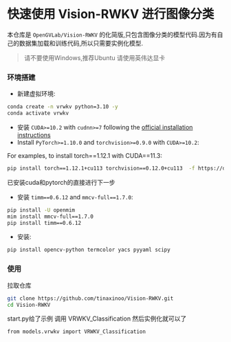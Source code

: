 # 快速使用 Vision-RWKV 进行图像分类

本仓库是 `OpenGVLab/Vision-RWKV` 的化简版,只包含图像分类的模型代码.因为有自己的数据集加载和训练代码,所以只需要实例化模型.


> 请不要使用Windows,推荐Ubuntu
> 请使用英伟达显卡



### 环境搭建


- 新建虚拟环境:

```bash
conda create -n vrwkv python=3.10 -y
conda activate vrwkv
```

- 安装 `CUDA>=10.2` with `cudnn>=7` following
  the [official installation instructions](https://docs.nvidia.com/cuda/cuda-installation-guide-linux/index.html)
- Install `PyTorch>=1.10.0` and `torchvision>=0.9.0` with `CUDA>=10.2`:

For examples, to install torch==1.12.1 with CUDA==11.3:

```bash
pip install torch==1.12.1+cu113 torchvision==0.12.0+cu113  -f https://download.pytorch.org/whl/torch_stable.html
```
已安装cuda和pytorch的直接进行下一步

- 安装 `timm==0.6.12` and `mmcv-full==1.7.0`:

```bash
pip install -U openmim
mim install mmcv-full==1.7.0
pip install timm==0.6.12
```

- 安装:

```bash
pip install opencv-python termcolor yacs pyyaml scipy
```

### 使用
拉取仓库
```bash
git clone https://github.com/tinaxinoo/Vision-RWKV.git
cd Vision-RWKV
```
start.py给了示例
调用 VRWKV_Classification 然后实例化就可以了
```bash
from models.vrwkv import VRWKV_Classification
```